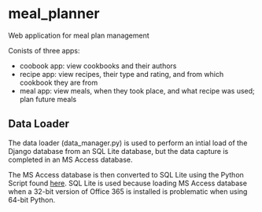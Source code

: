 # meal_planner
Web application for meal plan management

Conists of three apps:
- coobook app: view cookbooks and their authors
- recipe app: view recipes, their type and rating, and from which cookbook they are from
- meal app: view meals, when they took place, and what recipe was used; plan future meals


## Data Loader

The data loader (data_manager.py) is used to perform an intial load of the Django database from an SQL Lite database, but the data capture is completed in an MS Access database. 

The MS Access database is then converted to SQL Lite using the Python Script found [here](https://gist.github.com/snorfalorpagus/8578272).  SQL Lite is used because loading MS Access database when a 32-bit version of Office 365 is installed is problematic when using 64-bit Python.


